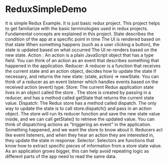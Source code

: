 # ReduxSimpleDemo
It is simple Redux Example. It is just basic redux project. This project helps to get familiarize with the basic terminologies used in redux projects.
Fundamental concepts are explained in this project. 
State describes the condition of the app at a specific point in time
The UI is rendered based on that state
When something happens (such as a user clicking a button), the state is updated based on what occurred
The UI re-renders based on the new state.
Action  : An action is a plain JavaScript object that has a type field. You can think of an action as an event that describes something that happened in the application.
Reducer: A reducer is a function that receives the current state and an action object, decides how to update the state if necessary, and returns the new state: (state, action) => newState. You can think of a reducer as an event listener which handles events based on the received action (event) type.
Store: The current Redux application state lives in an object called the store .
The store is created by passing in a reducer, and has a method called getState that returns the current state value.
Dispatch: The Redux store has a method called dispatch. The only way to update the state is to call store.dispatch() and pass in an action object. The store will run its reducer function and save the new state value inside, and we can call getState() to retrieve the updated value.
You can think of dispatching actions as "triggering an event" in the application. Something happened, and we want the store to know about it. Reducers act like event listeners, and when they hear an action they are interested in, they update the state in response.
Selector: Selectors are functions that know how to extract specific pieces of information from a store state value. As an application grows bigger, this can help avoid repeating logic as different parts of the app need to read the same data.
